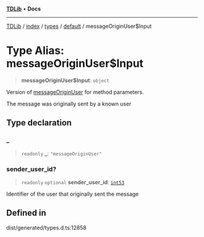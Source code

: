 [**TDLib**](../../../../../../README.md) • **Docs**

***

[TDLib](../../../../../../modules.md) / [index](../../../../../README.md) / [types](../../../README.md) / [default](../README.md) / messageOriginUser$Input

# Type Alias: messageOriginUser$Input

> **messageOriginUser$Input**: `object`

Version of [messageOriginUser](messageOriginUser.md) for method parameters.

The message was originally sent by a known user

## Type declaration

### \_

> `readonly` **\_**: `"messageOriginUser"`

### sender\_user\_id?

> `readonly` `optional` **sender\_user\_id**: [`int53`](int53.md)

Identifier of the user that originally sent the message

## Defined in

dist/generated/types.d.ts:12858
